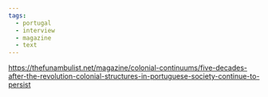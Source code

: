 ```yaml
---
tags:
  - portugal
  - interview
  - magazine
  - text
---
```

https://thefunambulist.net/magazine/colonial-continuums/five-decades-after-the-revolution-colonial-structures-in-portuguese-society-continue-to-persist